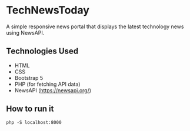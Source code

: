 # TechNewsToday
A simple responsive news portal that displays the latest technology news using NewsAPI.

## Technologies Used

- HTML
- CSS
- Bootstrap 5
- PHP (for fetching API data)
- NewsAPI (https://newsapi.org/)

## How to run it
```
php -S localhost:8000
```
